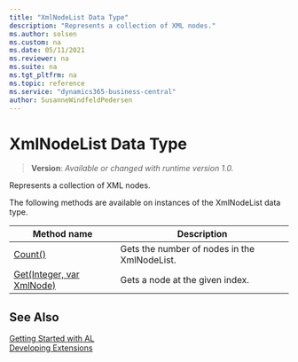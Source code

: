 ```yaml
---
title: "XmlNodeList Data Type"
description: "Represents a collection of XML nodes."
ms.author: solsen
ms.custom: na
ms.date: 05/11/2021
ms.reviewer: na
ms.suite: na
ms.tgt_pltfrm: na
ms.topic: reference
ms.service: "dynamics365-business-central"
author: SusanneWindfeldPedersen
---
```

[//]: # (START>DO_NOT_EDIT)
[//]: # (IMPORTANT:Do not edit any of the content between here and the END>DO_NOT_EDIT.)
[//]: # (Any modifications should be made in the .xml files in the ModernDev repo.)
# XmlNodeList Data Type
> **Version**: _Available or changed with runtime version 1.0._

Represents a collection of XML nodes.



The following methods are available on instances of the XmlNodeList data type.

|Method name|Description|
|-----------|-----------|
|[Count()](xmlnodelist-count-method.md)|Gets the number of nodes in the XmlNodeList.|
|[Get(Integer, var XmlNode)](xmlnodelist-get-method.md)|Gets a node at the given index.|

[//]: # (IMPORTANT: END>DO_NOT_EDIT)
## See Also
[Getting Started with AL](../../devenv-get-started.md)  
[Developing Extensions](../../devenv-dev-overview.md)  